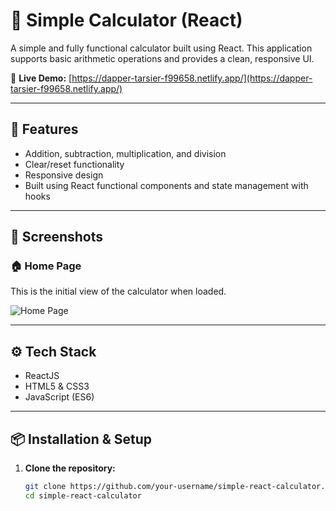 # 🧮 Simple Calculator (React)

A simple and fully functional calculator built using React. This application supports basic arithmetic operations and provides a clean, responsive UI.

🔗 **Live Demo:** [https://dapper-tarsier-f99658.netlify.app/](https://dapper-tarsier-f99658.netlify.app/)

---

## 🚀 Features

- Addition, subtraction, multiplication, and division  
- Clear/reset functionality  
- Responsive design  
- Built using React functional components and state management with hooks

---

## 📸 Screenshots

### 🏠 Home Page

This is the initial view of the calculator when loaded.

![Home Page](./calc.j[g)

---

## ⚙️ Tech Stack

- ReactJS  
- HTML5 & CSS3  
- JavaScript (ES6)

---

## 📦 Installation & Setup

1. **Clone the repository:**
   ```bash
   git clone https://github.com/your-username/simple-react-calculator.git
   cd simple-react-calculator
